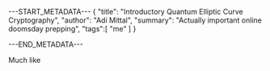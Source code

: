 ---START_METADATA---
{
  "title": "Introductory Quantum Elliptic Curve Cryptography",
  "author": "Adi Mittal",
  "summary": "Actually important online doomsday prepping",
  "tags":[
    "me"
  ]
}

---END_METADATA---


<!-- end metadata -->


Much like
